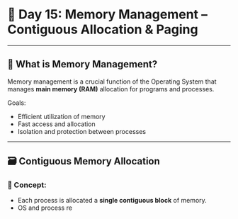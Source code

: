 # 📘 Day 15: Memory Management – Contiguous Allocation & Paging

---

## 🧠 What is Memory Management?

Memory management is a crucial function of the Operating System that manages **main memory (RAM)** allocation for programs and processes.

Goals:

- Efficient utilization of memory
- Fast access and allocation
- Isolation and protection between processes

---

## 🗃️ Contiguous Memory Allocation

### 🔹 Concept:

- Each process is allocated a **single contiguous block** of memory.
- OS and process re
